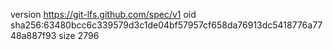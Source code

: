 version https://git-lfs.github.com/spec/v1
oid sha256:63480bcc6c339579d3c1de04bf57957cf658da76913dc5418776a7748a887f93
size 2796
